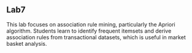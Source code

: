 <h2>Lab7</h2>
This lab focuses on association rule mining, particularly the Apriori algorithm. Students learn to identify frequent itemsets and derive association rules from transactional datasets, which is useful in market basket analysis.
